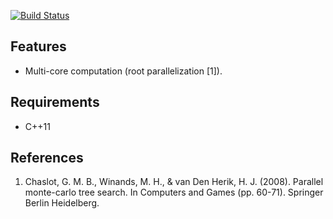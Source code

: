 [![Build Status](https://travis-ci.org/PetterS/easy-IP.png)](https://travis-ci.org/PetterS/monte-carlo-tree-search)

Features
-----------
* Multi-core computation (root parallelization [1]).

Requirements
------------
 * C++11
 
References
----------
1. Chaslot, G. M. B., Winands, M. H., & van Den Herik, H. J. (2008). Parallel monte-carlo tree search. In Computers and Games (pp. 60-71). Springer Berlin Heidelberg.

